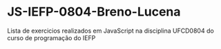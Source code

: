 # JS-IEFP-0804-Breno-Lucena
Lista de exercicios realizados em JavaScript na disciplina UFCD0804 do curso de programação do IEFP

